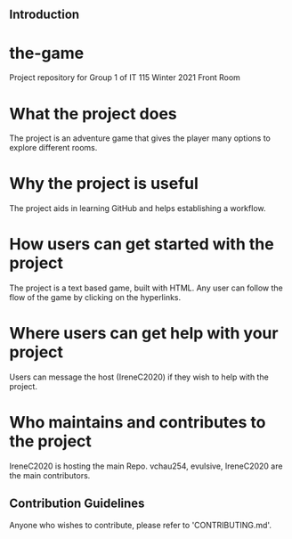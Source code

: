 ## Introduction
# the-game
Project repository for Group 1 of IT 115 Winter 2021
Front Room

# What the project does
The project is an adventure game that gives the player many options to explore different rooms.

# Why the project is useful
The project aids in learning GitHub and helps establishing a workflow.

# How users can get started with the project
The project is a text based game, built with HTML. 
Any user can follow the flow of the game by clicking on the hyperlinks.

# Where users can get help with your project
Users can message the host (IreneC2020) if they wish to help with the project.

# Who maintains and contributes to the project
IreneC2020 is hosting the main Repo.
vchau254, evulsive, IreneC2020 are the main contributors.

## Contribution Guidelines
Anyone who wishes to contribute, please refer to 'CONTRIBUTING.md'.
